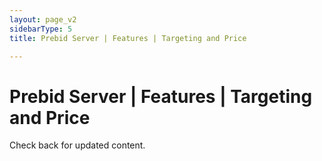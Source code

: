 ```yaml
---
layout: page_v2
sidebarType: 5
title: Prebid Server | Features | Targeting and Price

---
```


# Prebid Server | Features | Targeting and Price

Check back for updated content.
